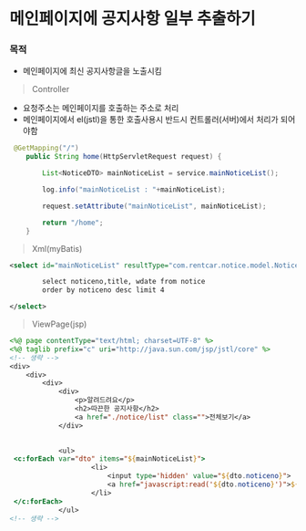 # 메인페이지에 공지사항 일부 추출하기

### 목적

- 메인페이지에 최신 공지사항글을 노출시킴

> Controller

- 요청주소는 메인페이지를 호출하는 주소로 처리
- 메인페이지에서 el(jstl)을 통한 호출사용시 반드시 컨트롤러(서버)에서 처리가 되어야함 

```java
 @GetMapping("/")
    public String home(HttpServletRequest request) {

        List<NoticeDTO> mainNoticeList = service.mainNoticeList();

        log.info("mainNoticeList : "+mainNoticeList);

        request.setAttribute("mainNoticeList", mainNoticeList);

        return "/home";
    }
```

> Xml(myBatis)

```xml
<select id="mainNoticeList" resultType="com.rentcar.notice.model.NoticeDTO">

		select noticeno,title, wdate from notice
		order by noticeno desc limit 4

</select>
```

> ViewPage(jsp)

```jsp
<%@ page contentType="text/html; charset=UTF-8" %>
<%@ taglib prefix="c" uri="http://java.sun.com/jsp/jstl/core" %>
<!-- 생략 -->
<div>
    <div>
        <div>
            <div>
                <p>알려드려요</p>
                <h2>따끈한 공지사항</h2>
                <a href="./notice/list" class="">전체보기</a>
            </div>

            
            <ul>
 <c:forEach var="dto" items="${mainNoticeList}">
                    <li>
                        <input type='hidden' value="${dto.noticeno}">
                        <a href="javascript:read('${dto.noticeno}')">${dto.title}</a>
                    </li>
 </c:forEach>
            </ul>
<!-- 생략 -->
```

